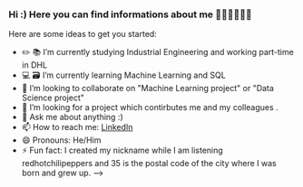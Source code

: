 ### Hi :) Here you can find informations about me 😵‍💫😵‍💫😵‍💫 


Here are some ideas to get you started:

- ✏️ 📚 I’m currently studying Industrial Engineering and working part-time in DHL
- 💻 🗃 I’m currently learning Machine Learning and SQL
- 👯 I’m looking to collaborate on "Machine Learning project" or "Data Science project"
- 🤔 I’m looking for a project which contirbutes me and my colleagues .
- 💬 Ask me about anything :)
- 📫 How to reach me: [LinkedIn](https://www.linkedin.com/in/ataberkcinetci)
- 😄 Pronouns: He/Him 
- ⚡ Fun fact: I created my nickname while I am listening redhotchilipeppers and 35 is the postal code of the city where I was born and grew up. 
-->
